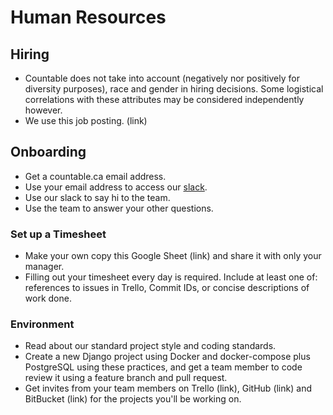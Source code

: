 # Human Resources

## Hiring

  * Countable does not take into account (negatively nor positively for diversity purposes), race and gender in hiring decisions. Some logistical correlations with these attributes may be considered independently however.
  * We use this job posting. (link)

## Onboarding

  * Get a countable.ca email address.
  * Use your email address to access our [slack](http://slack.com).
  * Use our slack to say hi to the team.
  * Use the team to answer your other questions.

### Set up a Timesheet

  * Make your own copy this Google Sheet (link) and share it with only your manager.
  * Filling out your timesheet every day is required. Include at least one of: references to issues in Trello, Commit IDs, or concise descriptions of work done.

### Environment
  
  * Read about our standard project style and coding standards.
  * Create a new Django project using Docker and docker-compose plus PostgreSQL using these practices, and get a team member to code review it using a feature branch and pull request.
  * Get invites from your team members on Trello (link), GitHub (link) and BitBucket (link) for the projects you'll be working on.

